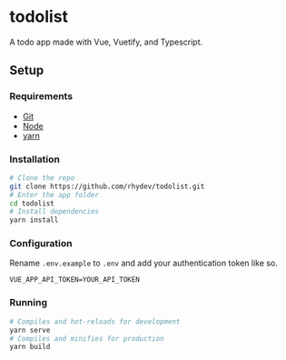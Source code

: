 
# todolist
A todo app made with Vue, Vuetify, and Typescript.

## Setup

### Requirements
- [Git](https://git-scm.com/downloads)
- [Node](https://nodejs.org/en/)
- [yarn](https://yarnpkg.com/getting-started/install)

### Installation
```bash
# Clone the repo
git clone https://github.com/rhydev/todolist.git
# Enter the app folder
cd todolist
# Install dependencies
yarn install
```

### Configuration
Rename `.env.example` to `.env` and add your authentication token like so.
```
VUE_APP_API_TOKEN=YOUR_API_TOKEN
```

### Running
```bash
# Compiles and hot-reloads for development
yarn serve
# Compiles and minifies for production
yarn build
```
